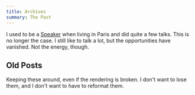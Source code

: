 ```yaml
---
title: Archives
summary: The Past
---
```


I used to be a [Speaker](/as-a-speaker/) when living in Paris and did quite a few talks. This is no longer the case. I still like to talk a lot, but the opportunities have vanished. Not the energy, though.

## Old Posts

Keeping these around, even if the rendering is broken. I don't want to lose them, and I don't want to have to reformat them.

